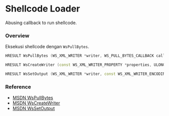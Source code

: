 # Shellcode Loader

Abusing callback to run shellcode.

### Overview

Eksekusi shellcode dengan `WsPullBytes`.

```c++
HRESULT WsPullBytes (WS_XML_WRITER *writer, WS_PULL_BYTES_CALLBACK callback, void *callbackState, WS_ERROR *error);

HRESULT WsCreateWriter (const WS_XML_WRITER_PROPERTY *properties, ULONG propertyCount, WS_XML_WRITER **writer, WS_ERROR *error);

HRESULT WsSetOutput (WS_XML_WRITER *writer, const WS_XML_WRITER_ENCODING *encoding, const WS_XML_WRITER_OUTPUT *output, const WS_XML_WRITER_PROPERTY *properties, ULONG propertyCount, WS_ERROR *error);
```

### Reference 

- [MSDN WsPullBytes](https://docs.microsoft.com/en-us/windows/win32/api/webservices/nf-webservices-wspullbytes)
- [MSDN WsCreateWriter](https://docs.microsoft.com/en-us/windows/win32/api/webservices/nf-webservices-wscreatewriter)
- [MSDN WsSetOutput](https://docs.microsoft.com/en-us/windows/win32/api/webservices/nf-webservices-wssetoutput)